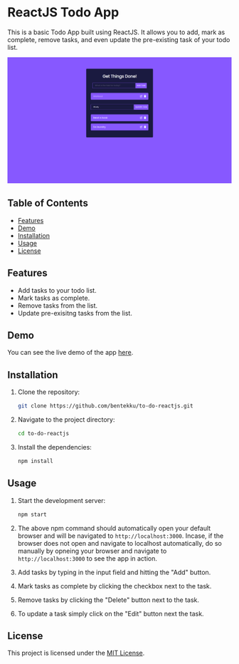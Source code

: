 # ReactJS Todo App

This is a basic Todo App built using ReactJS. It allows you to add, mark as complete,  remove tasks, and even update the pre-existing task of your todo list.

![Todo App Screenshot](screenshot.png)

## Table of Contents

- [Features](#features)
- [Demo](#demo)
- [Installation](#installation)
- [Usage](#usage)
- [License](#license)

## Features

- Add tasks to your todo list.
- Mark tasks as complete.
- Remove tasks from the list.
- Update pre-exisitng tasks from the list.

## Demo

You can see the live demo of the app [here](https://bentekku.github.io/to-do-reactjs/).

## Installation

1. Clone the repository:

   ```bash
   git clone https://github.com/bentekku/to-do-reactjs.git
   ```

2. Navigate to the project directory:

   ```bash
   cd to-do-reactjs
   ```

3. Install the dependencies:

   ```bash
   npm install
   ```

## Usage

1. Start the development server:

   ```bash
   npm start
   ```

2. The above npm command should automatically open your default browser and will be navigated to `http://localhost:3000`. Incase, if the browser does not open and navigate to localhost automatically, do so manually by opneing your browser and navigate to `http://localhost:3000` to see the app in action.

3. Add tasks by typing in the input field and hitting the "Add" button.

4. Mark tasks as complete by clicking the checkbox next to the task.

5. Remove tasks by clicking the "Delete" button next to the task.

6. To update a task simply click on the "Edit" button next the task.

## License

This project is licensed under the [MIT License](LICENSE).
